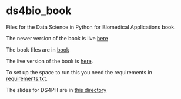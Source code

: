 # ds4bio_book
Files for the Data Science in Python for Biomedical Applications book.

The newer version of the book is live
[here](https://smart-stats.github.io/ds4bio_book/qbook/_book/index.html)

The book files are in
[book](https://github.com/smart-stats/ds4bio_book/tree/main/book)

The live version of the book is
[here](https://smart-stats.github.io/ds4bio_book/book/_build/html/intro.html).

To set up the space to run this you need the requirements in
[requirements.txt](https://github.com/smart-stats/ds4bio_book/blob/main/book/requirements.txt).

The slides for DS4PH are in [this directory](https://github.com/smart-stats/ds4bio_book/tree/main/slides/ds4ph)



 